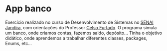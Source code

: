 # App banco
Exercício realizado no curso de Desenvolvimento de Sistemas no [SENAI Jandira](https://jandira.sp.senai.br/), com orientações do Professor [Celso Furtado](https://github.com/celsofurtado). O programa simula um banco, onde criamos contas, fazemos saldo, depósito... Tinha o objetivo didático, onde aprendemos a trabalhar diferentes classes, packages, Enums, etc...
